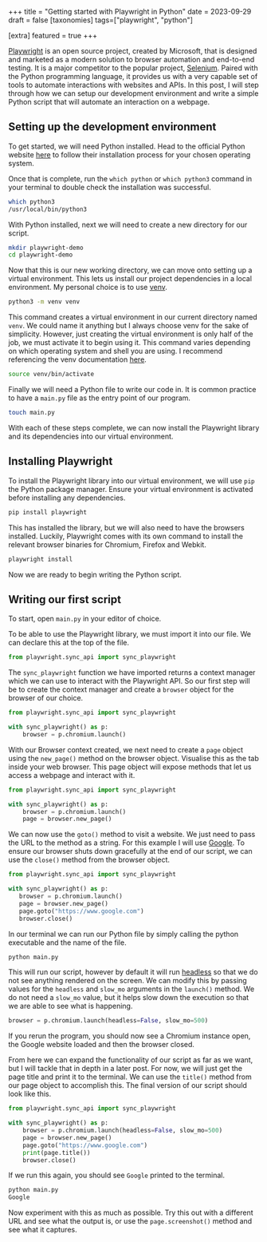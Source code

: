 +++
title = "Getting started with Playwright in Python"
date = 2023-09-29
draft = false
[taxonomies]
tags=["playwright", "python"]

[extra]
featured = true
+++

[Playwright](https://playwright.dev/) is an open source project, created by Microsoft, that is designed and marketed as a modern solution to browser automation and end-to-end testing. It is a major competitor to the popular project, [Selenium](https://www.selenium.dev). Paired with the Python programming language, it provides us with a very capable set of tools to automate interactions with websites and APIs. In this post, I will step through how we can setup our development environment and write a simple Python script that will automate an interaction on a webpage.

## Setting up the development environment
To get started, we will need Python installed. Head to the official Python website [here](https://www.python.org/downloads/) to follow their installation process for your chosen operating system.

Once that is complete, run the `which python` or `which python3` command in your terminal to double check the installation was successful.
```sh
which python3
/usr/local/bin/python3
```

With Python installed, next we will need to create a new directory for our script.
```sh
mkdir playwright-demo
cd playwright-demo
```

Now that this is our new working directory, we can move onto setting up a virtual environment. This lets us install our project dependencies in a local environment. My personal choice is to use [venv](https://docs.python.org/3/library/venv.html).

```sh
python3 -m venv venv
```
This command creates a virtual environment in our current directory named `venv`. We could name it anything but I always choose venv for the sake of simplicity. However, just creating the virtual environment is only half of the job, we must activate it to begin using it. This command varies depending on which operating system and shell you are using. I recommend referencing the venv documentation [here](https://docs.python.org/3/library/venv.html#how-venvs-work).

```sh
source venv/bin/activate
```

Finally we will need a Python file to write our code in. It is common practice to have a `main.py` file as the entry point of our program.
```sh
touch main.py
```
With each of these steps complete, we can now install the Playwright library and its dependencies into our virtual environment.

## Installing Playwright

To install the Playwright library into our virtual environment, we will use `pip` the Python package manager. Ensure your virtual environment is activated before installing any dependencies.

```sh
pip install playwright
```

This has installed the library, but we will also need to have the browsers installed. Luckily, Playwright comes with its own command to install the relevant browser binaries for Chromium, Firefox and Webkit.

```sh
playwright install
```

Now we are ready to begin writing the Python script.

## Writing our first script

To start, open `main.py` in your editor of choice.

To be able to use the Playwright library, we must import it into our file. We can declare this at the top of the file.
```python
from playwright.sync_api import sync_playwright
```

The `sync_playwright` function we have imported returns a context manager which we can use to interact with the Playwright API. So our first step will be to create the context manager and create a `browser` object for the browser of our choice.

```python
from playwright.sync_api import sync_playwright

with sync_playwright() as p:
    browser = p.chromium.launch()
```

With our Browser context created, we next need to create a `page` object using the `new_page()` method on the browser object. Visualise this as the tab inside your web browser. This page object will expose methods that let us access a webpage and interact with it.


```python
from playwright.sync_api import sync_playwright

with sync_playwright() as p:
    browser = p.chromium.launch()
    page = browser.new_page()
```

We can now use the `goto()` method to visit a website. We just need to pass the URL to the method as a string. For this example I will use [Google](https://www.google.com). To ensure our browser shuts down gracefully at the end of our script, we can use the `close()` method from the browser object.

 ```python
from playwright.sync_api import sync_playwright

with sync_playwright() as p:
    browser = p.chromium.launch()
    page = browser.new_page()
    page.goto("https://www.google.com")
    browser.close()
```

In our terminal we can run our Python file by simply calling the python executable and the name of the file.
```sh
python main.py
```

This will run our script, however by default it will run [headless](https://playwright.dev/python/docs/debug#headed-mode) so that we do not see anything rendered on the screen. We can modify this by passing values for the `headless` and `slow_mo` arguments in the `launch()` method. We do not need a `slow_mo` value, but it helps slow down the execution so that we are able to see what is happening.

```python
browser = p.chromium.launch(headless=False, slow_mo=500)
```
If you rerun the program, you should now see a Chromium instance open, the Google website loaded and then the browser closed.

From here we can expand the functionality of our script as far as we want, but I will tackle that in depth in a later post. For now, we will just get the page title and print it to the terminal. We can use the `title()` method from our page object to accomplish this. The final version of our script should look like this.

```python
from playwright.sync_api import sync_playwright

with sync_playwright() as p:
    browser = p.chromium.launch(headless=False, slow_mo=500)
    page = browser.new_page()
    page.goto("https://www.google.com")
    print(page.title())
    browser.close()
```

If we run this again, you should see `Google` printed to the terminal.

```sh
python main.py
Google
```

Now experiment with this as much as possible. Try this out with a different URL and see what the output is, or use the `page.screenshot()` method and see what it captures.